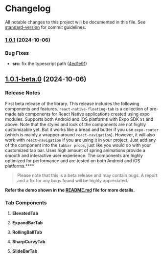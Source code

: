 # Changelog

All notable changes to this project will be documented in this file. See [standard-version](https://github.com/conventional-changelog/standard-version) for commit guidelines.

### [1.0.1](https://github.com/moeen-mahmud/react-native-floating-tab/compare/v1.0.1-beta.0...v1.0.1) (2024-10-06)


### Bug Fixes

* **src:** fix the typescript path ([4ed1e91](https://github.com/moeen-mahmud/react-native-floating-tab/commit/4ed1e91d96ac04604227a2527e55c470dc233fde))

## [1.0.1-beta.0](https://github.com/moeen-mahmud/react-native-floating-tab/compare/v1.0.1...v1.0.1-beta.0) (2024-10-06)

### Release Notes

First beta release of the library. This release includes the following components and features. `react-native-floating-tab` is a collection of pre-made tab components for React Native applications created using expo modules. Supports both Android and iOS platforms with Expo SDK `51` and above. Note that the styles and look of the components are not highly customizable yet. But it works like a bread and butter if you use `expo-router` (which is mainly a wrapper around `react-navigation`). However, it will also work with `react-navigation` if you are using it in your project. Just add any of the component into the `tabbar props`, just like you would do with your customized tab bar. Uses high amount of spring animations provide a smooth and interactive user experience. The components are highly optimized for performance and are tested on both Android and iOS platforms.****

>Please note that this is a beta release and may contain bugs. A report and a fix for any bugs found will be highly appreciated.

**Refer the demo shown in the [README.md](https://github.com/moeen-mahmud/react-native-floating-tab/blob/main/README.md#demo) file for more details.**

### Tab Components

1. **ElevatedTab**

2. **ExpandBarTab**

3. **RollingBallTab**

4. **SharpCurvyTab**

5. **SlideBarTab**
